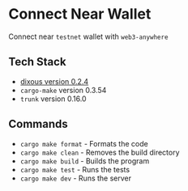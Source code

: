 # Connect Near Wallet

Connect near `testnet` wallet with `web3-anywhere`

## Tech Stack

- [dixous version 0.2.4](https://github.com/DioxusLabs/dioxus)
- `cargo-make` version 0.3.54
- `trunk` version 0.16.0

## Commands

- `cargo make format` - Formats the code
- `cargo make clean` - Removes the build directory
- `cargo make build` - Builds the program
- `cargo make test` - Runs the tests
- `cargo make dev` - Runs the server
